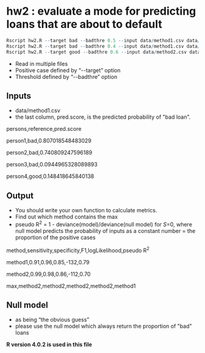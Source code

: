 # hw2 :  evaluate a mode for predicting loans that are about to default

```R
Rscript hw2.R --target bad --badthre 0.5 --input data/method1.csv data/method2.csv --output data/output1.csv
Rscript hw2.R --target bad --badthre 0.4 --input data/method1.csv data/method3.csv data/method5.csv --output data/output2.csv
Rscript hw2.R --target good --badthre 0.6 --input data/method2.csv data/method4.csv data/method6.csv --output data/output3.csv
```

* Read in multiple files
* Positive case defined by “--target” option
* Threshold defined by “--badthre” option

## Inputs

* data/method1.csv
* the last column, pred.score, is the predicted probability of "bad loan".


persons,reference,pred.score

person1,bad,0.807018548483029

person2,bad,0.740809247596189

person3,bad,0.0944965328089893

person4,good,0.148418645840138

## Output
* You should write your own function to calculate metrics.
* Find out which method contains the max
* pseudo R<sup>2</sup> = 1 - deviance(model)/deviance(null model) for *S*=0, where null model predicts the probability of inputs as a constant number = the proportion of the positive cases

method,sensitivity,specificity,F1,logLikelihood,pseudo R<sup>2</sup>

method1,0.91,0.96,0.85,-132,0.79

method2,0.99,0.98,0.86,-112,0.70

max,method2,method2,method2,method2,method1

## Null model
* as being “the obvious guess”
* please use the null model which always return the proportion of "bad" loans

**R version 4.0.2 is used in this file**
